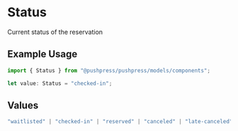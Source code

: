 # Status

Current status of the reservation

## Example Usage

```typescript
import { Status } from "@pushpress/pushpress/models/components";

let value: Status = "checked-in";
```

## Values

```typescript
"waitlisted" | "checked-in" | "reserved" | "canceled" | "late-canceled"
```